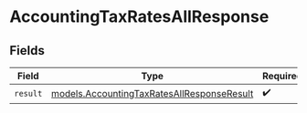 # AccountingTaxRatesAllResponse


## Fields

| Field                                                                                          | Type                                                                                           | Required                                                                                       | Description                                                                                    |
| ---------------------------------------------------------------------------------------------- | ---------------------------------------------------------------------------------------------- | ---------------------------------------------------------------------------------------------- | ---------------------------------------------------------------------------------------------- |
| `result`                                                                                       | [models.AccountingTaxRatesAllResponseResult](../models/accountingtaxratesallresponseresult.md) | :heavy_check_mark:                                                                             | N/A                                                                                            |